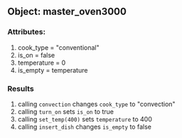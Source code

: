 ## Object: master_oven3000

### Attributes:
1. cook_type = "conventional"
1. is_on = false
1. temperature = 0
1. is_empty = temperature


### Results
1. calling `convection` changes `cook_type` to "convection"
1. calling `turn_on`  sets `is_on` to true
1. calling `set_temp(400)` sets `temperature` to 400
1. calling `insert_dish` changes `is_empty` to false
